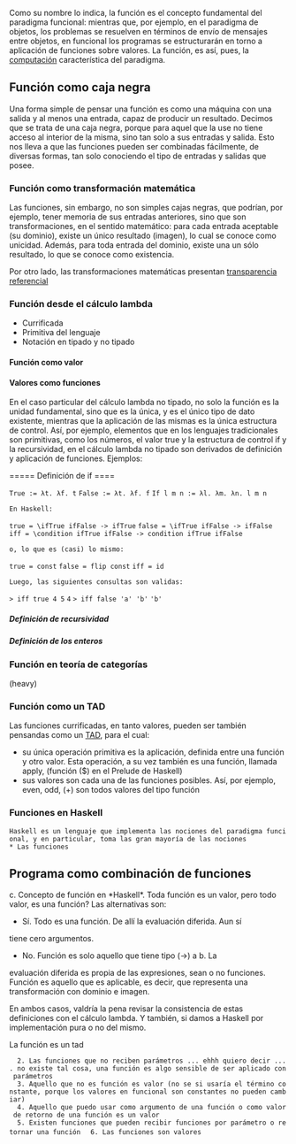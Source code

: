 Como su nombre lo indica, la función es el concepto fundamental del paradigma funcional: mientras que, por ejemplo, en el paradigma de objetos, los problemas se resuelven en términos de envío de mensajes entre objetos, en funcional los programas se estructurarán en torno a aplicación de funciones sobre valores. La función, es así, pues, la [computación](computacion.md) característica del paradigma.

Función como caja negra
-----------------------

Una forma simple de pensar una función es como una máquina con una salida y al menos una entrada, capaz de producir un resultado. Decimos que se trata de una caja negra, porque para aquel que la use no tiene acceso al interior de la misma, sino tan solo a sus entradas y salida. Esto nos lleva a que las funciones pueden ser combinadas fácilmente, de diversas formas, tan solo conociendo el tipo de entradas y salidas que posee.

### Función como transformación matemática

Las funciones, sin embargo, no son simples cajas negras, que podrían, por ejemplo, tener memoria de sus entradas anteriores, sino que son transformaciones, en el sentido matemático: para cada entrada aceptable (su dominio), existe un único resultado (imagen), lo cual se conoce como unicidad. Además, para toda entrada del dominio, existe una un sólo resultado, lo que se conoce como existencia.

Por otro lado, las transformaciones matemáticas presentan [transparencia referencial](transparencia-referencial.md)

### Función desde el cálculo lambda

-   Currificada
-   Primitiva del lenguaje
-   Notación en tipado y no tipado

#### Función como valor

#### Valores como funciones

En el caso particular del cálculo lambda no tipado, no solo la función es la unidad fundamental, sino que es la única, y es el único tipo de dato existente, mientras que la aplicación de las mismas es la única estructura de control. Así, por ejemplo, elementos que en los lenguajes tradicionales son primitivas, como los números, el valor true y la estructura de control if y la recursividad, en el cálculo lambda no tipado son derivados de definición y aplicación de funciones. Ejemplos:

===== Definición de if ====

`True := λt. λf. t`
`False := λt. λf. f`
`If l m n := λl. λm. λn. l m n`

`En Haskell:`

`true = \ifTrue ifFalse -> ifTrue`
`false = \ifTrue ifFalse -> ifFalse `
`iff = \condition ifTrue ifFalse -> condition ifTrue ifFalse`

`o, lo que es (casi) lo mismo:`

`true = const`
`false = flip const`
`iff = id`

`Luego, las siguientes consultas son validas:`

`> iff true 4 5`
`4`
`> iff false 'a' 'b'`
`'b'`

##### Definición de recursividad

##### Definición de los enteros

### Función en teoría de categorías

(heavy)

### Función como un TAD

Las funciones currificadas, en tanto valores, pueden ser también pensandas como un [TAD](tipo-abstracto-de-dato.md), para el cual:

-   su única operación primitiva es la aplicación, definida entre una función y otro valor. Esta operación, a su vez también es una función, llamada apply, (función ($) en el Prelude de Haskell)
-   sus valores son cada una de las funciones posibles. Así, por ejemplo, even, odd, (+) son todos valores del tipo función

### Funciones en Haskell

`Haskell es un lenguaje que implementa las nociones del paradigma funcional, y en particular, toma las gran mayoría de las nociones `
`* Las funciones`

Programa como combinación de funciones
--------------------------------------

c. Concepto de función en \*Haskell\*. Toda función es un valor, pero todo valor, es una función? Las alternativas son:

-   Sí. Todo es una función. De allí la evaluación diferida. Aun sí

tiene cero argumentos.

-   No. Función es solo aquello que tiene tipo (-&gt;) a b. La

evaluación diferida es propia de las expresiones, sean o no funciones. Función es aquello que es aplicable, es decir, que representa una transformación con dominio e imagen.

En ambos casos, valdría la pena revisar la consistencia de estas definiciones con el cálculo lambda. Y también, si damos a Haskell por implementación pura o no del mismo.

La función es un tad

`  2. Las funciones que no reciben parámetros ... ehhh quiero decir .... no existe tal cosa, una función es algo sensible de ser aplicado con parámetros`
`  3. Aquello que no es función es valor (no se si usaría el término constante, porque los valores en funcional son constantes no pueden cambiar)`
`  4. Aquello que puedo usar como argumento de una función o como valor de retorno de una función es un valor`
`  5. Existen funciones que pueden recibir funciones por parámetro o retornar una función`
`  6. Las funciones son valores`
